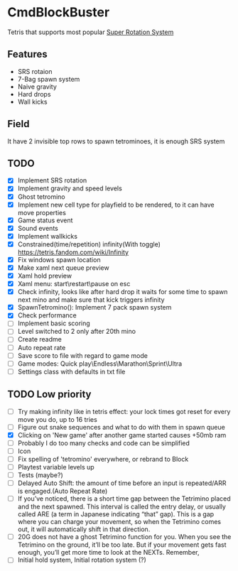 ﻿# CmdBlockBuster  
Tetris that supports most popular [Super Rotation System](https://tetris.fandom.com/wiki/SRS)  

## Features
- SRS rotaion
- 7-Bag spawn system
- Naive gravity
- Hard drops
- Wall kicks

## Field
It have 2 invisible top rows to spawn tetrominoes, it is enough SRS system

## TODO
- [x] Implement SRS rotation
- [x] Implement gravity and speed levels
- [x] Ghost tetromino
- [x] Implement new cell type for playfield to be rendered, to it can have move properties
- [x] Game status event
- [x] Sound events
- [x] Implement wallkicks
- [x] Constrained(time/repetition) infinity(With toggle) https://tetris.fandom.com/wiki/Infinity
- [x] Fix windows spawn location
- [x] Make xaml next queue preview
- [x] Xaml hold preview
- [x] Xaml menu: start\restart\pause on esc
- [x] Check infinity, looks like after hard drop it waits for some time to spawn next mino and make sure that kick triggers infinity
- [x] SpawnTetromino(): Implement 7 pack spawn system
- [x] Check performance
- [ ] Implement basic scoring
- [ ] Level switched to 2 only after 20th mino
- [ ] Create readme
- [ ] Auto repeat rate
- [ ] Save score to file with regard to game mode
- [ ] Game modes: Quick play\Endless\Marathon\Sprint\Ultra 
- [ ] Settings class with defaults in txt file

## TODO Low priority
- [ ] Try making infinity like in tetris effect: your lock times got reset for every move you do, up to 16 tries
- [ ] Figure out snake sequences and what to do with them in spawn queue
- [x] Clicking on 'New game' after another game started causes +50mb ram
- [ ] Probably I do too many checks and code can be simplified
- [ ] Icon
- [ ] Fix spelling of 'tetromino' everywhere, or rebrand to Block
- [ ] Playtest variable levels up
- [ ] Tests (maybe?)
- [ ] Delayed Auto Shift: the amount of time before an input is repeated/ARR is engaged.(Auto Repeat Rate)
- [ ] If you’ve noticed, there is a short time gap between the Tetrimino placed and the next spawned. This interval is called the entry delay, or usually called ARE (a term in Japanese indicating “that” gap). This is a gap where you can charge your movement, so when the Tetrimino comes out, it will automatically shift in that direction. 
- [ ] 20G does not have a ghost Tetrimino function for you. When you see the Tetrimino on the ground, it’ll be too late. But if your movement gets fast enough, you’ll get more time to look at the NEXTs. Remember,
- [ ] Initial hold system, Initial rotation system (?)